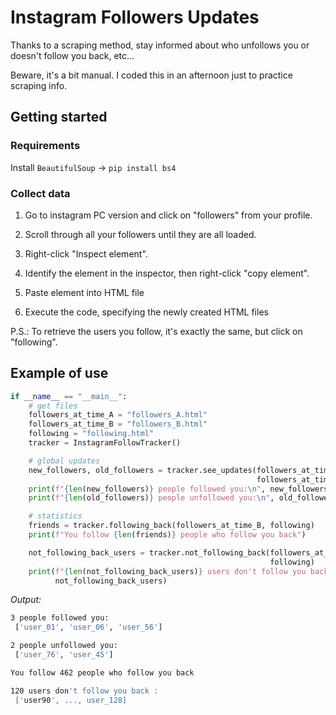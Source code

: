 # Instagram Followers Updates

Thanks to a scraping method, stay informed about who unfollows you or doesn't follow you back, etc...

Beware, it's a bit manual. I coded this in an afternoon just to practice scraping info.

## Getting started

### Requirements

Install `BeautifulSoup` -> `pip install bs4`

### Collect data

1. Go to instagram PC version and click on "followers" from your profile.
2. Scroll through all your followers until they are all loaded.
3. Right-click "Inspect element".
4. Identify the element in the inspector, then right-click "copy element".
5. Paste element into HTML file

6. Execute the code, specifying the newly created HTML files

P.S.: To retrieve the users you follow, it's exactly the same,
but click on "following".

## Example of use

```py
if __name__ == "__main__":
    # get files
    followers_at_time_A = "followers_A.html"
    followers_at_time_B = "followers_B.html"
    following = "following.html"
    tracker = InstagramFollowTracker()

    # global updates
    new_followers, old_followers = tracker.see_updates(followers_at_time_A,
                                                       followers_at_time_B)
    print(f"{len(new_followers)} people followed you:\n", new_followers)
    print(f"{len(old_followers)} people unfollowed you:\n", old_followers)

    # statistics
    friends = tracker.following_back(followers_at_time_B, following)
    print(f"You follow {len(friends)} people who follow you back")

    not_following_back_users = tracker.not_following_back(followers_at_time_B,
                                                          following)
    print(f"{len(not_following_back_users)} users don't follow you back :\n",
          not_following_back_users)
```

_Output:_

```bash
3 people followed you:
 ['user_01', 'user_06', 'user_56']

2 people unfollowed you:
 ['user_76', 'user_45']

You follow 462 people who follow you back

120 users don't follow you back :
 ['user90', ..., user_128]
 ```
